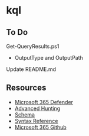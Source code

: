 # kql

## To Do
Get-QueryResults.ps1
- OutputType and OutputPath

Update README.md

## Resources
- [Microsoft 365 Defender](https://docs.microsoft.com/en-us/microsoft-365/security/defender/?view=o365-worldwide)
- [Advanced Hunting](https://security.microsoft.com/advanced-hunting)
- [Schema](https://docs.microsoft.com/en-us/microsoft-365/security/defender/advanced-hunting-schema-tables?view=o365-worldwide#learn-the-schema-tables)
- [Syntax Reference](https://docs.microsoft.com/en-us/azure/data-explorer/kusto/query/)
- [Microsoft 365 Github](https://github.com/microsoft/Microsoft-365-Defender-Hunting-Queries)